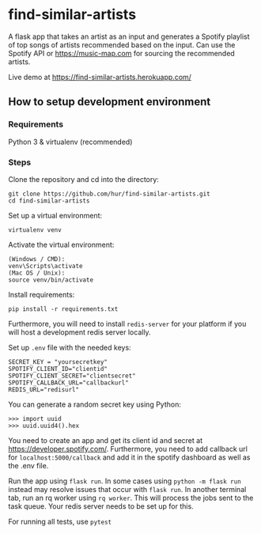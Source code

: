 # find-similar-artists

A flask app that takes an artist as an input and generates a Spotify playlist of top songs of artists recommended based on the input.
Can use the Spotify API or https://music-map.com for sourcing the recommended artists.

Live demo at https://find-similar-artists.herokuapp.com/

## How to setup development environment
### Requirements
Python 3 & virtualenv (recommended)
### Steps
Clone the repository and cd into the directory:
```
git clone https://github.com/hur/find-similar-artists.git
cd find-similar-artists
```
Set up a virtual environment:

`virtualenv venv`

Activate the virtual environment:
```
(Windows / CMD):
venv\Scripts\activate
(Mac OS / Unix):
source venv/bin/activate 
```
Install requirements:

`pip install -r requirements.txt`

Furthermore, you will need to install `redis-server` for your platform if you will host a development redis server locally.

Set up `.env` file with the needed keys:

```
SECRET_KEY = "yoursecretkey"
SPOTIFY_CLIENT_ID="clientid"
SPOTIFY_CLIENT_SECRET="clientsecret"
SPOTIFY_CALLBACK_URL="callbackurl"
REDIS_URL="redisurl"
```
You can generate a random secret key using Python:
```
>>> import uuid
>>> uuid.uuid4().hex
```

You need to create an app and get its client id and secret at https://developer.spotify.com/.
Furthermore, you need to add callback url for `localhost:5000/callback` and add it in the spotify dashboard as well as the .env
file. 


Run the app using `flask run`. In some cases using `python -m flask run` instead may resolve issues that occur with `flask run`.
In another terminal tab, run an rq worker using `rq worker`. This will process the jobs sent to the task queue. Your redis server needs to be set up for this.

For running all tests, use `pytest`

